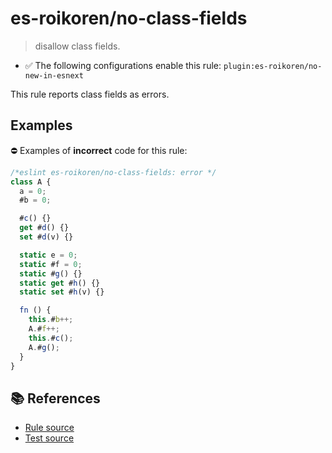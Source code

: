 # es-roikoren/no-class-fields
> disallow class fields.

- ✅ The following configurations enable this rule: `plugin:es-roikoren/no-new-in-esnext`

This rule reports class fields as errors.

## Examples

⛔ Examples of **incorrect** code for this rule:

```js
/*eslint es-roikoren/no-class-fields: error */
class A {
  a = 0;
  #b = 0;

  #c() {}
  get #d() {}
  set #d(v) {}

  static e = 0;
  static #f = 0;
  static #g() {}
  static get #h() {}
  static set #h(v) {}

  fn () {
    this.#b++;
    A.#f++;
    this.#c();
    A.#g();
  }
}
```

## 📚 References

- [Rule source](https://github.com/roikoren755/eslint-plugin-es/blob/v2.0.9/src/rules/no-class-fields.ts)
- [Test source](https://github.com/roikoren755/eslint-plugin-es/blob/v2.0.9/tests/src/rules/no-class-fields.ts)
